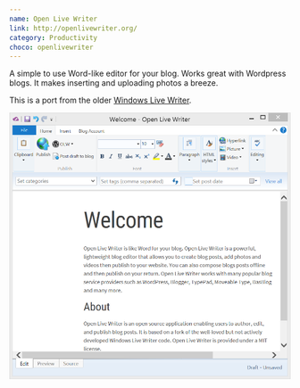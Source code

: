 ```yaml
---
name: Open Live Writer
link: http://openlivewriter.org/
category: Productivity
choco: openlivewriter
---
```


A simple to use Word-like editor for your blog.  Works great with Wordpress blogs.
It makes inserting and uploading photos a breeze.

This is a port from the older [Windows Live Writer](http://www.hanselman.com/blog/DownloadWindowsLiveWriter2012.aspx).

![Open Live Writer](/assets/software/OpenLiveWriter.png)